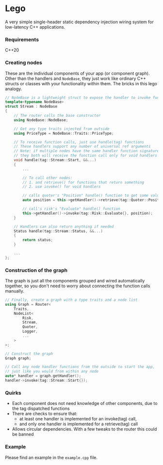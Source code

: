 # Lego
A very simple single-header static dependency injection wiring system for low-latency C++ applications.

### Requirements
C++20

### Creating nodes
These are the individual components of your app (or component graph). Other than the handlers and `NodeBase`, they just work like ordinary C++ structs or classes with your functionality within them. The bricks in this lego analogy.

```cpp
// NodeBase is a lightweight struct to expose the handler to invoke functions of other nodes *magically*
template<typename NodeBase>
struct Stream : NodeBase 
{
    // The router calls the base constructor
    using NodeBase::NodeBase;

    // Get any type traits injected from outside 
    using PriceType = NodeBase::Traits::PriceType;

    // To receive function calls, just use handle(tag) functions 
    // These handlers support any number of universal ref arguments
    // Note: if multiple nodes have the same handler function signatures, 
    // they both will receive the function call only for void handlers
    void handle(tag::Stream::Start, &&...)
    {
        ...

        // To call other nodes:
        // 1. and retrieve() for functions that return something
        // 2. use invoke() for void handlers 

        // calls quoter's "Position" handle() function to get some value
        auto position = this->getHandler()->retrieve(tag::Quoter::Position{}); 

        // call's risk's "Evaluate" handle() function
        this->getHandler()->invoke(tag::Risk::Evaluate{}, position);
    }

    // Handlers can also return anything if needed
    Status handle(tag::Stream::Status, &&...) 
    {
        return status;
    }

    ...
};

```

### Construction of the graph
The graph is just all the components grouped and wired automatically together, so you don't need to worry about connecting the function calls manually.

```cpp
// Finally, create a graph with a type traits and a node list
using Graph = Router<
    Traits,
    NodeList<
        Risk,
        Stream,
        Quoter,
        Logger,
        ...
    >
>;

// Construct the graph
Graph graph;

// Call any node handler functions from the outside to start the app,
// just like you would from within any node
auto* handler = graph.getHandler();
handler->invoke(tag::Stream::Start{});
```

### Quirks
- Each component does not need knowledge of other components, due to the tag dispatched functions
- There are checks to ensure that:
    - at least one handler is implemented for an invoke(tag) call,
    - and only one handler is implemented for a retrieve(tag) call
- Allows circular dependencies. With a few tweaks to the router this could be banned

### Example
Please find an example in the `example.cpp` file.
